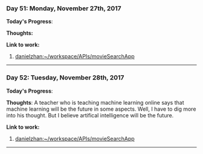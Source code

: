 ### Day 51: Monday, November 27th, 2017

**Today's Progress**: 

**Thoughts:** 

**Link to work:** 
1. [danielzhan:~/workspace/APIs/movieSearchApp](https://ide.c9.io/danielzhan/the-matrix)
---

### Day 52: Tuesday, November 28th, 2017

**Today's Progress**: 

**Thoughts**: A teacher who is teaching machine learning online says that machine learning will be the future in some aspects. Well, I have to dig more into his thought. But I believe artifical intelligence will be the future. 

**Link to work:** 
1. [danielzhan:~/workspace/APIs/movieSearchApp](https://ide.c9.io/danielzhan/the-matrix)
---
